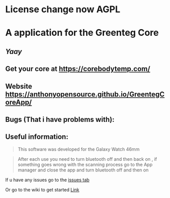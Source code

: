 # License change now AGPL

# A application for the Greenteg Core
## _______________Yaay_______________

## Get your core at https://corebodytemp.com/

## Website https://anthonyopensource.github.io/GreentegCoreApp/

## Bugs (That i have problems with):

## Useful information:

> This software was developed for the Galaxy Watch 46mm

> After each use you need to turn bluetooth off and then back on , if something goes wrong with the scanning process go to the App manager and close the app and turn bluetooth off and then on





If u have any issues go to the
<a href="https://github.com/AnthonyOpenSource/GreentegCoreApp/issues"> issues tab</a>

Or go to the wiki to get started [Link](https://github.com/AnthonyOpenSource/GreentegCoreApp/wiki)
